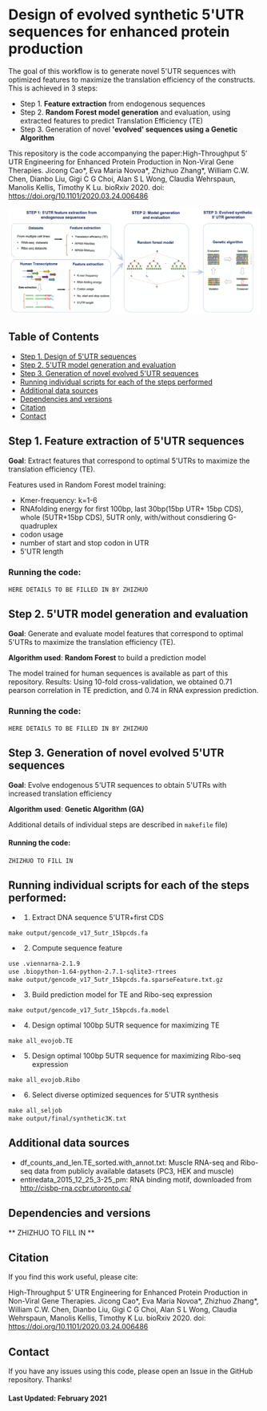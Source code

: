 # Design of evolved synthetic 5'UTR sequences for enhanced protein production

The goal of this workflow is to generate novel 5'UTR sequences with optimized features to maximize the translation efficiency of the constructs. 
This is achieved in 3 steps:

- Step 1. **Feature extraction** from endogenous sequences 
- Step 2. **Random Forest model generation** and evaluation, using extracted features to predict Translation Efficiency (TE)
- Step 3. Generation of novel **'evolved' sequences using a Genetic Algorithm** 

This repository is the code accompanying the paper:High-Throughput 5’ UTR Engineering for Enhanced Protein Production in Non-Viral Gene Therapies. Jicong Cao*, Eva Maria Novoa*, Zhizhuo Zhang*, William C.W. Chen, Dianbo Liu, Gigi C G Choi, Alan S L Wong, Claudia Wehrspaun, Manolis Kellis, Timothy K Lu. bioRxiv 2020. doi: https://doi.org/10.1101/2020.03.24.006486


![alt text](./img/init_fig.png "init_fig")


## Table of Contents
- [Step 1. Design of 5'UTR sequences](#Step-1.-Design-of-5'UTR-sequences)
- [Step 2. 5'UTR model generation and evaluation](#Step-2.-5'UTR-model-generation-and-evaluation)
- [Step 3. Generation of novel evolved 5'UTR sequences](#Step-3.-Generation-of-novel-evolved-5'UTR-sequences)
- [Running individual scripts for each of the steps performed](#Running-individual-scripts-for-each-of-the-steps-performed)
- [Additional data sources](#Additional-data-sources)
- [Dependencies and versions](#Dependencies-and-versions)
- [Citation](#Citation) 
- [Contact](#Contact) 
 

## Step 1. Feature extraction of 5'UTR sequences 

**Goal**: Extract features that correspond to optimal 5'UTRs to maximize the translation efficiency (TE).

Features used in Random Forest model training:
- Kmer-frequency: k=1-6
- RNAfolding energy for first 100bp, last 30bp(15bp UTR+ 15bp CDS), whole (5UTR+15bp CDS), 5UTR only, with/without consdiering G-quadruplex 
- codon usage
- number of start and stop codon in UTR
- 5'UTR length

### Running the code: 
``` 
HERE DETAILS TO BE FILLED IN BY ZHIZHUO
```


## Step 2. 5'UTR model generation and evaluation

**Goal**: Generate and evaluate model  features that correspond to optimal 5'UTRs to maximize the translation efficiency (TE).

**Algorithm used**: **Random Forest** to build a prediction model 

The model trained for human sequences is available as part of this repository. 
Results: Using 10-fold cross-validation, we obtained  0.71 pearson correlation in TE prediction, and 0.74 in RNA expression prediction.

### Running the code: 
``` 
HERE DETAILS TO BE FILLED IN BY ZHIZHUO
```


## Step 3. Generation of novel evolved 5'UTR sequences

**Goal**: Evolve endogenous 5'UTR sequences to obtain 5'UTRs with increased translation efficiency

**Algorithm used**: **Genetic Algorithm (GA)**

Additional details of individual steps are described in `makefile` file)

#### Running the code:
```
ZHIZHUO TO FILL IN 
```

## Running individual scripts for each of the steps performed: 

- 1. Extract DNA sequence 5'UTR+first CDS
``` 
make output/gencode_v17_5utr_15bpcds.fa
```

- 2. Compute sequence feature
``` 
use .viennarna-2.1.9
use .biopython-1.64-python-2.7.1-sqlite3-rtrees
make output/gencode_v17_5utr_15bpcds.fa.sparseFeature.txt.gz
``` 
- 3. Build prediction model for TE and Ribo-seq expression
``` 
make output/gencode_v17_5utr_15bpcds.fa.model
``` 
- 4. Design optimal 100bp 5UTR sequence for maximizing TE
``` 
make all_evojob.TE
``` 
- 5. Design optimal 100bp 5UTR sequence for maximizing Ribo-seq expression
``` 
make all_evojob.Ribo
``` 
- 6. Select diverse optimized sequences for 5'UTR synthesis 
``` 
make all_seljob
make output/final/synthetic3K.txt
``` 


## Additional data sources 

- df_counts_and_len.TE_sorted.with_annot.txt: Muscle RNA-seq and Ribo-seq data from publicly available datasets (PC3, HEK and muscle)
- entiredata_2015_12_25_3-25_pm: RNA binding motif, downloaded from http://cisbp-rna.ccbr.utoronto.ca/
 
## Dependencies and versions

** ZHIZHUO TO FILL IN ** 

## Citation
If you find this work useful, please cite: 

High-Throughput 5’ UTR Engineering for Enhanced Protein Production in Non-Viral Gene Therapies. Jicong Cao*, Eva Maria Novoa*, Zhizhuo Zhang*, William C.W. Chen, Dianbo Liu, Gigi C G Choi, Alan S L Wong, Claudia Wehrspaun, Manolis Kellis, Timothy K Lu. bioRxiv 2020. doi: https://doi.org/10.1101/2020.03.24.006486


## Contact
If you have any issues using this code, please open an Issue in the GitHub repository. Thanks!


#### Last Updated: February 2021

